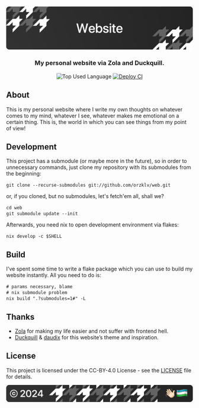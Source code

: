 <p align="center">
    <img src=".github/assets/header.png" alt="Orzklv's {Website}">
</p>

<p align="center">
    <h3 align="center">My personal website via Zola and Duckquill.</h3>
</p>

<p align="center">
    <img align="center" src="https://img.shields.io/github/languages/top/orzklv/website?style=flat&logo=nixos&logoColor=ffffff&labelColor=242424&color=242424" alt="Top Used Language">
    <a href="https://github.com/orzklv/website/actions/workflows/deploy.yml"><img align="center" src="https://img.shields.io/github/actions/workflow/status/orzklv/website/deploy.yml?style=flat&logo=github&logoColor=ffffff&labelColor=242424&color=242424" alt="Deploy CI"></a>
</p>

## About

This is my personal website where I write my own thoughts on whatever comes to my mind, whatever I see, whatever makes me emotional on a certain thing. This is, the world in which you can see things from my point of view!

## Development

This project has a submodule (or maybe more in the future), so in order to unnecessary commands, just clone my repository with its submodules from the beginning:

```shell
git clone --recurse-submodules git://github.com/orzklv/web.git
```

or, if you cloned, but no submodules, let's fetch'em all, shall we?

```shell
cd web
git submodule update --init
```

Afterwards, you need nix to open development environment via flakes:

```shell
nix develop -c $SHELL
```

## Build

I've spent some time to write a flake package which you can use to build my website instantly. All you need to do is:

```shell
# params necessary, blame
# nix submodule problem
nix build ".?submodules=1#" -L
```

## Thanks

- [Zola](https://www.getzola.org/) for making my life easier and not suffer with frontend hell.
- [Duckquill](https://duckquill.daudix.one/) & [daudix](https://daudix.one/) for this website’s theme and inspiration.

## License

This project is licensed under the CC-BY-4.0 License - see the [LICENSE](license) file for details.

<p align="center">
    <img src=".github/assets/footer.png" alt="Orzklv's {Website}">
</p>
